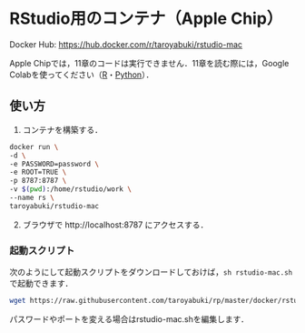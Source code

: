 # RStudio用のコンテナ（Apple Chip）

Docker Hub: https://hub.docker.com/r/taroyabuki/rstudio-mac

Apple Chipでは，11章のコードは実行できません．11章を読む際には，Google Colabを使ってください（[R](../code/R-notebook)・[Python](../code/Python-notebook)）．

## 使い方

1. コンテナを構築する．

```bash
docker run \
-d \
-e PASSWORD=password \
-e ROOT=TRUE \
-p 8787:8787 \
-v $(pwd):/home/rstudio/work \
--name rs \
taroyabuki/rstudio-mac
```

2. ブラウザで http://localhost:8787 にアクセスする．

### 起動スクリプト

次のようにして起動スクリプトをダウンロードしておけば，`sh rstudio-mac.sh`で起動できます．

```bash
wget https://raw.githubusercontent.com/taroyabuki/rp/master/docker/rstudio-mac.sh
```

パスワードやポートを変える場合はrstudio-mac.shを編集します．
